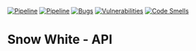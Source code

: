 [![Pipeline](https://gitlab.com/4s1/snow-white-api/badges/main/pipeline.svg)](https://gitlab.com/4s1/snow-white-api/pipelines)
[![Pipeline](https://gitlab.com/4s1/snow-white-api/badges/main/coverage.svg)](https://gitlab.com/4s1/snow-white-api/commits/main)
[![Bugs](https://sonarcloud.io/api/project_badges/measure?project=4s1_snow-white-api&metric=bugs)](https://sonarcloud.io/project/issues?id=4s1_snow-white-api&resolved=false&types=BUG)
[![Vulnerabilities](https://sonarcloud.io/api/project_badges/measure?project=4s1_snow-white-api&metric=vulnerabilities)](https://sonarcloud.io/project/issues?id=4s1_snow-white-api&resolved=false&types=VULNERABILITY)
[![Code Smells](https://sonarcloud.io/api/project_badges/measure?project=4s1_snow-white-api&metric=code_smells)](https://sonarcloud.io/project/issues?id=4s1_snow-white-api&resolved=false&types=CODE_SMELL)

# Snow White - API
